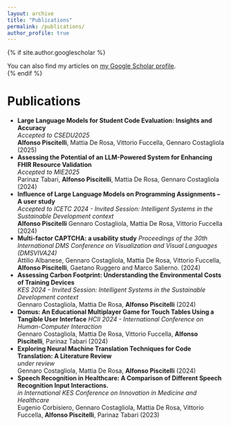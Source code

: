 ```yaml
---
layout: archive
title: "Publications"
permalink: /publications/
author_profile: true
---
```


{% if site.author.googlescholar %}
  <div class="wordwrap">You can also find my articles on <a href="{{site.author.googlescholar}}">my Google Scholar profile</a>.</div>
{% endif %}

Publications
======

- **Large Language Models for Student Code Evaluation: Insights and Accuracy**  
  _Accepted to CSEDU2025_\
  **Alfonso Piscitelli**, Mattia De Rosa, Vittorio Fuccella, Gennaro Costagliola (2025)
- **Assessing the Potential of an LLM-Powered System for Enhancing FHIR Resource Validation**  
  _Accepted to MIE2025_\
  Parinaz Tabari, **Alfonso Piscitelli**, Mattia De Rosa, Gennaro Costagliola (2024)
- **Influence of Large Language Models on Programming Assignments – A user study**  
  _Accepted to ICETC 2024 - Invited Session: Intelligent Systems in the Sustainable Development context_\
  **Alfonso Piscitelli** Gennaro Costagliola, Mattia De Rosa, Vittorio Fuccella (2024)
- **Multi-factor CAPTCHA: a usability study**
  _Proceedings of the 30th International DMS Conference on Visualization and Visual Languages (DMSVIVA24)_\
  Attilio Albanese, Gennaro Costagliola, Mattia De Rosa, Vittorio Fuccella, **Alfonso Piscitelli**, Gaetano Ruggero and Marco Salierno.  (2024)
- **Assessing Carbon Footprint: Understanding the Environmental Costs of Training Devices**  
  _KES 2024 - Invited Session: Intelligent Systems in the Sustainable Development context_\
  Gennaro Costagliola, Mattia De Rosa, **Alfonso Piscitelli** (2024)
- **Domus: An Educational Multiplayer Game for Touch Tables Using a Tangible User Interface**
    _HCII 2024 - International Conference on Human-Computer Interaction_\
    Gennaro Costagliola, Mattia De Rosa, Vittorio Fuccella, **Alfonso Piscitelli**, Parinaz Tabari (2024)
- **Exploring Neural Machine Translation Techniques for Code Translation: A Literature Review**  
  _under review_\
  Gennaro Costagliola, Mattia De Rosa, **Alfonso Piscitelli** (2024)
-  **Speech Recognition in Healthcare: A Comparison of Different Speech Recognition Input Interactions.**  
   *in International KES Conference on Innovation in Medicine and Healthcare*  
   Eugenio Corbisiero, Gennaro Costagliola, Mattia De Rosa, Vittorio Fuccella, **Alfonso Piscitelli**, Parinaz Tabari (2023)
